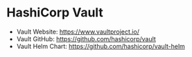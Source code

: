 # HashiCorp Vault

- Vault Website: https://www.vaultproject.io/
- Vault GitHub: https://github.com/hashicorp/vault
- Vault Helm Chart: https://github.com/hashicorp/vault-helm
